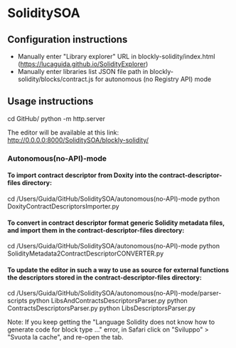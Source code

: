 # SoliditySOA


## Configuration instructions

- Manually enter "Library explorer" URL in blockly-solidity/index.html (https://lucaguida.github.io/SolidityExplorer)
- Manually enter libraries list JSON file path in blockly-solidity/blocks/contract.js for autonomous (no Registry API) mode 


## Usage instructions

cd GitHub/
python -m http.server

The editor will be available at this link: http://0.0.0.0:8000/SoliditySOA/blockly-solidity/



### Autonomous(no-API)-mode

#### To import contract descriptor from Doxity into the contract-descriptor-files directory:
cd /Users/Guida/GitHub/SoliditySOA/autonomous(no-API)-mode
python DoxityContractDescriptorsImporter.py

#### To convert in contract descriptor format generic Solidity metadata files, and import them in the contract-descriptor-files directory:
cd /Users/Guida/GitHub/SoliditySOA/autonomous(no-API)-mode
python SolidityMetadata2ContractDescriptorCONVERTER.py

#### To update the editor in such a way to use as source for external functions the descriptors stored in the contract-descriptor-files directory:
cd /Users/Guida/GitHub/SoliditySOA/autonomous(no-API)-mode/parser-scripts
python LibsAndContractsDescriptorsParser.py
python ContractsDescriptorsParser.py
python LibsDescriptorsParser.py



Note: If you keep getting the "Language Solidity does not know how to generate code for block type ..." error, in Safari click on "Sviluppo" > "Svuota la cache", and re-open the tab.